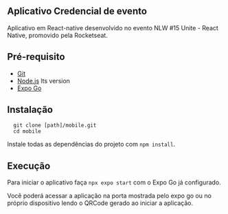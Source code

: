 ## Aplicativo Credencial de evento

Aplicativo em React-native desenvolvido no evento NLW #15 Unite - React Native, promovido pela Rocketseat.

## Pré-requisito
* [Git](https://git-scm.com/)
* [Node.js](https://nodejs.org/) lts version
* [Expo Go](https://docs.expo.dev/get-started/installation/)

## Instalação

```
  git clone [path]/mobile.git
  cd mobile
```

Instale todas as dependências do projeto com `npm install`.

## Execução

Para iniciar o aplicativo faça `npx expo start` com o Expo Go já configurado.

Você poderá acessar a aplicação na porta mostrada pelo expo go ou no próprio dispositivo lendo o QRCode gerado ao iniciar a aplicação.
